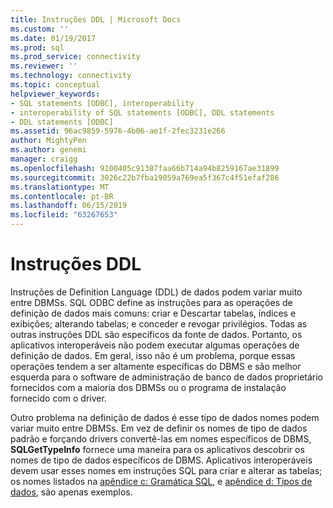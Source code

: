 ```yaml
---
title: Instruções DDL | Microsoft Docs
ms.custom: ''
ms.date: 01/19/2017
ms.prod: sql
ms.prod_service: connectivity
ms.reviewer: ''
ms.technology: connectivity
ms.topic: conceptual
helpviewer_keywords:
- SQL statements [ODBC], interoperability
- interoperability of SQL statements [ODBC], DDL statements
- DDL statements [ODBC]
ms.assetid: 96ac9859-5976-4b06-ae1f-2fec3231e266
author: MightyPen
ms.author: genemi
manager: craigg
ms.openlocfilehash: 9100405c91387faa66b714a94b8259167ae31899
ms.sourcegitcommit: 3026c22b7fba19059a769ea5f367c4f51efaf286
ms.translationtype: MT
ms.contentlocale: pt-BR
ms.lasthandoff: 06/15/2019
ms.locfileid: "63267653"
---
```

# <a name="ddl-statements"></a>Instruções DDL
Instruções de Definition Language (DDL) de dados podem variar muito entre DBMSs. SQL ODBC define as instruções para as operações de definição de dados mais comuns: criar e Descartar tabelas, índices e exibições; alterando tabelas; e conceder e revogar privilégios. Todas as outras instruções DDL são específicos da fonte de dados. Portanto, os aplicativos interoperáveis não podem executar algumas operações de definição de dados. Em geral, isso não é um problema, porque essas operações tendem a ser altamente específicas do DBMS e são melhor esquerda para o software de administração de banco de dados proprietário fornecidos com a maioria dos DBMSs ou o programa de instalação fornecido com o driver.  
  
 Outro problema na definição de dados é esse tipo de dados nomes podem variar muito entre DBMSs. Em vez de definir os nomes de tipo de dados padrão e forçando drivers convertê-las em nomes específicos de DBMS, **SQLGetTypeInfo** fornece uma maneira para os aplicativos descobrir os nomes de tipo de dados específicos de DBMS. Aplicativos interoperáveis devem usar esses nomes em instruções SQL para criar e alterar as tabelas; os nomes listados na [apêndice c: Gramática SQL](../../../odbc/reference/appendixes/appendix-c-sql-grammar.md), e [apêndice d: Tipos de dados](../../../odbc/reference/appendixes/appendix-d-data-types.md), são apenas exemplos.
